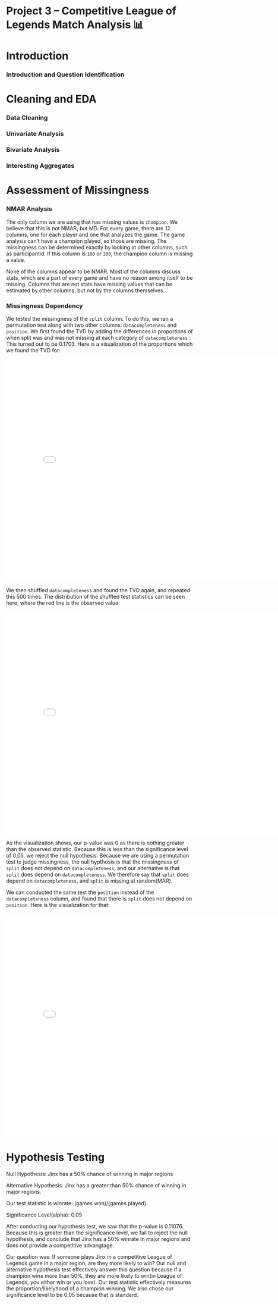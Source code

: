 # Project 3 – Competitive League of Legends Match Analysis 📊

# Introduction
### Introduction and Question Identification 

# Cleaning and EDA
### Data Cleaning
### Univariate Analysis
### Bivariate Analysis
### Interesting Aggregates

# Assessment of Missingness
### NMAR Analysis
The only column we are using that has missing values is <code>champion</code>. We believe that this is not NMAR, but MD. For every game, there are 12 columns, one for each player and one that analyzes the game. The game analysis can’t have a champion played, so those are missing. The missingness can be determined exactly by looking at other columns, such as ​​participantid. If this column is <code>100</code> or <code>200</code>, the champion column is missing a value. 

None of the columns appear to be NMAR. Most of the columns discuss stats, which are a part of every game and have no reason among itself to be missing. Columns that are not stats have missing values that can be estimated by other columns, but not by the columns themselves. 

### Missingness Dependency 

We tested the missingness of the <code>split</code> column. To do this, we ran a permutation test along with two other columns: <code>datacompleteness</code> and <code>position</code>. We first found the TVD by adding the differences in proportions of when split was and was not missing at each category of <code>datacompleteness</code> . This turned out to be 0.1703. Here is a visualization of the proportions which we found the TVD for: 

<iframe src="assets/league_dist.html" width=800 height=600 frameBorder=0></iframe>

We then shuffled <code>datacompleteness</code> and found the TVD again, and repeated this 500 times. The distribution of the shuffled test statistics can be seen here, where the red line is the observed value: 

<iframe src="assets/datacomplete.html" width=800 height=600 frameBorder=0></iframe>

As the visualization shows, our p-value was 0 as there is nothing greater than the observed statistic. Because this is less than the significance level of 0.05, we reject the null hypothesis. Because we are using a permutation test to judge missingness, the null hypthosis is that the missingness of <code>split</code> does not depend on <code>datacompleteness</code>, and our alternative is that <code>split</code> does depend on <code>datacompleteness</code>. We therefore say that <code>split</code> does depend on <code>datacompleteness</code>, and <code>split</code> is missing at random(MAR).

We can conducted the same test  the <code>position</code> instead of the <code>datacompleteness</code> column, and found that there is <code>split</code> does not depend on <code>position</code>. Here is the visualization for that: 

<iframe src="assets/position.html" width=800 height=600 frameBorder=0></iframe>

# Hypothesis Testing 
Null Hypothesis: Jinx has a 50% chance of winning in major regions

Alternative Hypothesis: Jinx has a greater than 50% chance of winning in major regions. 

Our test statistic is winrate: (games won)/(games played).

Significance Level(alpha): 0.05

After conducting our hypothesis test, we saw that the p-value is 0.11076. Because this is greater than the significance level, we fail to reject the null hypothesis, and conclude that Jinx has a 50% winrate in major regions and does not provide a competitive advangtage. 

Our question was: If someone plays Jinx in a competitive League of Legends game in a major region, are they more likely to win? Our null and alternative hypothesis test effectively answer this question because if a champion wins more than 50%, they are more likely to win(in League of Legends, you either win or you lose). Our test statistic effectively measures the proportion/likelyhood of a champion winning. We also chose our significance level to be 0.05 because that is standard. 


